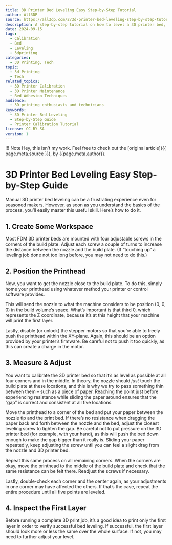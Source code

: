 ```yaml
---
title: 3D Printer Bed Leveling Easy Step-by-Step Tutorial
author: All3DP
source: https://all3dp.com/2/3d-printer-bed-leveling-step-by-step-tutorial/
description: A step-by-step tutorial on how to level a 3D printer bed, ensuring optimal print quality by adjusting the bed height and alignment.
date: 2024-09-15
tags:
  - Calibration
  - Bed
  - Leveling
  - 3dprinting
categories:
  - 3D Printing, Tech
topic:
  - 3d Printing
  - Tech
related_topics:
  - 3D Printer Calibration
  - 3D Printer Maintenance
  - Bed Adhesion Techniques
audience:
  - 3D printing enthusiasts and technicians
keywords:
  - 3D Printer Bed Leveling
  - Step-by-Step Guide
  - Printer Calibration Tutorial
license: CC-BY-SA
version: 1
---
```

!!! Note
	Hey, this isn't my work. Feel free to check out the [original article]({{ page.meta.source }}), by {{page.meta.author}}.
# 3D Printer Bed Leveling Easy Step-by-Step Guide

Manual 3D printer bed leveling can be a frustrating experience even for seasoned makers. However, as soon as you understand the basics of the process, you’ll easily master this useful skill. Here’s how to do it.

## 1. Create Some Workspace

Most FDM 3D printer beds are mounted with four adjustable screws in the corners of the build plate. Adjust each screw a couple of turns to increase the distance between the nozzle and the build plate. (If “touching up” a leveling job done not too long before, you may not need to do this.)

## 2. Position the Printhead

Now, you want to get the nozzle close to the build plate. To do this, simply home your printhead using whatever method your printer or control software provides.

This will send the nozzle to what the machine considers to be position (0, 0, 0) in the build volume’s space. What’s important is that third 0, which represents the Z coordinate, because it’s at this height that your machine will print the first layer.

Lastly, disable (or unlock) the stepper motors so that you’re able to freely push the printhead within the XY-plane. Again, this should be an option provided by your printer’s firmware. Be careful not to push it too quickly, as this can create a charge in the motor.

## 3. Measure & Adjust

You want to calibrate the 3D printer bed so that it’s as level as possible at all four corners and in the middle. In theory, the nozzle should _just_ touch the build plate at these locations, and this is why we try to pass something thin between them – such as a piece of paper. Reaching the point just before experiencing resistance while sliding the paper around ensures that the “gap” is correct and consistent at all five locations.

Move the printhead to a corner of the bed and put your paper between the nozzle tip and the print bed. If there’s no resistance when dragging the paper back and forth between the nozzle and the bed, adjust the closest leveling screw to tighten the gap. Be careful not to put pressure on the 3D printer bed (for example, with your hand), as this will push the bed down enough to make the gap bigger than it really is. Sliding your paper repeatedly, keep adjusting the screw until you can feel a slight drag from the nozzle and 3D printer bed.

Repeat this same process on all remaining corners. When the corners are okay, move the printhead to the middle of the build plate and check that the same resistance can be felt there. Readjust the screws if necessary.

Lastly, double-check each corner and the center again, as your adjustments in one corner may have affected the others. If that’s the case, repeat the entire procedure until all five points are leveled.

## 4. Inspect the First Layer

Before running a complete 3D print job, it’s a good idea to print only the first layer in order to verify successful bed leveling. If successful, the first layer should look more or less the same over the whole surface. If not, you may need to further adjust your level.